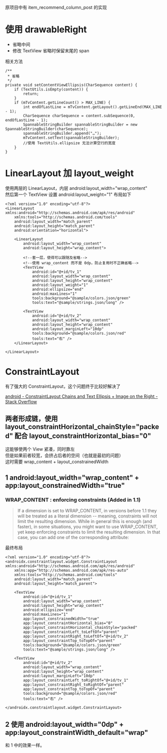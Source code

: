 原项目中有 item_recommend_column_post 的实现

# 使用 drawableRight
* 省略中间
* 修改 TextView 省略时保留末尾的 span

相关方法

    /**
     * 省略
     */
    private void setContentViewEllipsis(CharSequence content) {
        if (TextUtils.isEmpty(content)) {
            return;
        }
        if (mTvContent.getLineCount() > MAX_LINE) {
            int endOfLastLine = mTvContent.getLayout().getLineEnd(MAX_LINE - 1);
            CharSequence charSequence = content.subSequence(0, endOfLastLine - 1);
            SpannableStringBuilder spannableStringBuilder = new SpannableStringBuilder(charSequence);
            spannableStringBuilder.append("…");
            mTvContent.setText(spannableStringBuilder);
            //使用 TextUtils.ellipsize 无法计算空行的宽度
        }
    }
    
# LinearLayout 加 layout_weight
使用两层的 LinearLayout，内层 android:layout_width="wrap_content"  
然后第一个 TextView 设置 android:layout_weight="1"
布局如下

    <?xml version="1.0" encoding="utf-8"?>
    <LinearLayout xmlns:android="http://schemas.android.com/apk/res/android"
        xmlns:tools="http://schemas.android.com/tools"
        android:layout_width="match_parent"
        android:layout_height="match_parent"
        android:orientation="horizontal">

        <LinearLayout
            android:layout_width="wrap_content"
            android:layout_height="wrap_content">

            <!--套一层，使得可以跟随及省略-->
            <!--使用 wrap_content 而不是 0dp，防止复用时不正确省略-->
            <TextView
                android:id="@+id/tv_1"
                android:layout_width="wrap_content"
                android:layout_height="wrap_content"
                android:layout_weight="1"
                android:ellipsize="end"
                android:maxLines="1"
                tools:background="@sample/colors.json/green"
                tools:text="@sample/strings.json/long" />

            <TextView
                android:id="@+id/tv_2"
                android:layout_width="wrap_content"
                android:layout_height="wrap_content"
                android:layout_marginLeft="10dp"
                tools:background="@sample/colors.json/red"
                tools:text="右" />
        </LinearLayout>

    </LinearLayout>

# ConstraintLayout
有了强大的 ConstraintLayout，这个问题终于比较好解决了

[android - ConstraintLayout Chains and Text Ellipsis + Image on the Right - Stack Overflow](https://stackoverflow.com/questions/40410786/constraintlayout-chains-and-text-ellipsis-image-on-the-right)


## 两者形成链，使用 layout_constraintHorizontal_chainStyle="packed" 配合 layout_constraintHorizontal_bias="0"
这能够使两个 View 紧凑，同时靠左  
但是如果前者较宽，会挤占后者的空间（也就是最初的问题）  
这时需要 wrap_content + layout_constrainedWidth


## 1 android:layout_width="wrap_content" + app:layout_constrainedWidth="true"
### WRAP_CONTENT : enforcing constraints (Added in 1.1)
> If a dimension is set to WRAP_CONTENT, in versions before 1.1 they will be treated as a literal dimension -- meaning, constraints will not limit the resulting dimension. While in general this is enough (and faster), in some situations, you might want to use WRAP_CONTENT, yet keep enforcing constraints to limit the resulting dimension. In that case, you can add one of the corresponding attribute:

最终布局

    <?xml version="1.0" encoding="utf-8"?>
    <androidx.constraintlayout.widget.ConstraintLayout xmlns:android="http://schemas.android.com/apk/res/android"
        xmlns:app="http://schemas.android.com/apk/res-auto"
        xmlns:tools="http://schemas.android.com/tools"
        android:layout_width="match_parent"
        android:layout_height="match_parent">

        <TextView
            android:id="@+id/tv_1"
            android:layout_width="wrap_content"
            android:layout_height="wrap_content"
            android:ellipsize="end"
            android:maxLines="1"
            app:layout_constrainedWidth="true"
            app:layout_constraintHorizontal_bias="0"
            app:layout_constraintHorizontal_chainStyle="packed"
            app:layout_constraintLeft_toLeftOf="parent"
            app:layout_constraintRight_toLeftOf="@+id/tv_2"
            app:layout_constraintTop_toTopOf="parent"
            tools:background="@sample/colors.json/green"
            tools:text="@sample/strings.json/long" />

        <TextView
            android:id="@+id/tv_2"
            android:layout_width="wrap_content"
            android:layout_height="wrap_content"
            android:layout_marginLeft="10dp"
            app:layout_constraintLeft_toRightOf="@+id/tv_1"
            app:layout_constraintRight_toRightOf="parent"
            app:layout_constraintTop_toTopOf="parent"
            tools:background="@sample/colors.json/red"
            tools:text="右" />

    </androidx.constraintlayout.widget.ConstraintLayout>
## 2 使用 android:layout_width="0dp" + app:layout_constraintWidth_default="wrap"
和 1 中的效果一样。